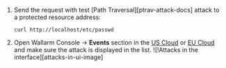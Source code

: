 1. Send the request with test [Path Traversal][ptrav-attack-docs] attack to a protected resource address:

    ```
    curl http://localhost/etc/passwd
    ```
2. Open Wallarm Console → **Events** section in the [US Cloud](https://us1.my.wallarm.com/search) or [EU Cloud](https://my.wallarm.com/search) and make sure the attack is displayed in the list.
    ![!Attacks in the interface][attacks-in-ui-image]

